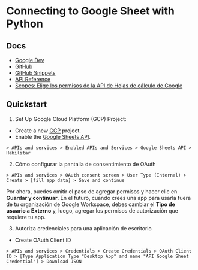 # Connecting to Google Sheet with Python

## Docs

- [Google Dev](https://developers.google.com/sheets/api/quickstart/python)
- [GitHub](https://github.com/googleworkspace/python-samples/blob/main/sheets/quickstart/quickstart.py)
- [GitHub Snippets](https://github.com/googleworkspace/python-samples/tree/main/sheets/snippets)
- [API Reference](https://developers.google.com/sheets/api/reference/rest)
- [Scopes: Elige los permisos de la API de Hojas de cálculo de Google](https://developers.google.com/sheets/api/scopes)

## Quickstart

1. Set Up Google Cloud Platform (GCP) Project:

- Create a new [GCP](https://console.cloud.google.com/) project.
- Enable the [Google Sheets API](https://console.cloud.google.com/apis/library/sheets.googleapis.com).
```
> APIs and services > Enabled APIs and Services > Google Sheets API > Habilitar
```

2. Cómo configurar la pantalla de consentimiento de OAuth

```
> APIs and services > OAuth consent screen > User Type (Internal) > Create > [fill app data] > Save and continue
```

Por ahora, puedes omitir el paso de agregar permisos y hacer clic en **Guardar y continuar**. En el futuro, cuando crees una app para usarla fuera de tu organización de Google Workspace, debes cambiar el **Tipo de usuario a Externo** y, luego, agregar los permisos de autorización que requiere tu app.

3. Autoriza credenciales para una aplicación de escritorio

- Create OAuth Client ID
```
> APIs and services > Credentials > Create Credentials > OAuth Client ID > [Type Application Type "Desktop App" and name "API Google Sheet Credential"] > Download JSON 
```
